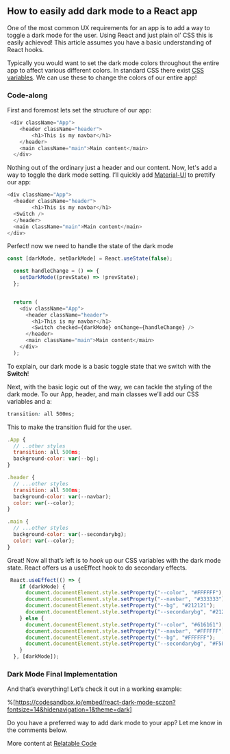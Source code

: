 ## How to easily add dark mode to a React app

One of the most common UX requirements for an app is to add a way to toggle a dark mode for the user. Using React and just plain ol’ CSS this is easily achieved! This article assumes you have a basic understanding of React hooks.

Typically you would want to set the dark mode colors throughout the entire app to affect various different colors. In standard CSS there exist [CSS variables](https://developer.mozilla.org/en-US/docs/Web/CSS/Using_CSS_custom_properties). We can use these to change the colors of our entire app!

### Code-along

First and foremost lets set the structure of our app:

```js
 <div className="App">
    <header className="header">
        <h1>This is my navbar</h1>
    </header>
    <main className="main">Main content</main>
  </div>
```

Nothing out of the ordinary just a header and our content. Now, let's add a way to toggle the dark mode setting. I’ll quickly add [Material-UI](https://material-ui.com/) to prettify our app:

```js
<div className="App">
  <header className="header">
        <h1>This is my navbar</h1>
  <Switch />
  </header>
  <main className="main">Main content</main>
</div>
```

Perfect! now we need to handle the state of the dark mode

```js
const [darkMode, setDarkMode] = React.useState(false);

  const handleChange = () => {
    setDarkMode((prevState) => !prevState);
  };


  return (
    <div className="App">
      <header className="header">
        <h1>This is my navbar</h1>
        <Switch checked={darkMode} onChange={handleChange} />
      </header>
      <main className="main">Main content</main>
    </div>
  );
```

To explain, our dark mode is a basic toggle state that we switch with the  **Switch**!

Next, with the basic logic out of the way, we can tackle the styling of the dark mode. To our App, header, and main classes we’ll add our CSS variables and a:

```css
transition: all 500ms;
```

This to make the transition fluid for the user.

```js
.App {
  // ..other styles
  transition: all 500ms;
  background-color: var(--bg);
}

.header {
  // ...other styles
  transition: all 500ms;
  background-color: var(--navbar);
  color: var(--color);
}

.main {
  // ...other styles
  background-color: var(--secondarybg);
  color: var(--color);
}
```

Great! Now all that’s left is to _hook_ up our CSS variables with the dark mode state. React offers us a useEffect hook to do secondary effects.

```js
 React.useEffect(() => {
    if (darkMode) {
      document.documentElement.style.setProperty("--color", "#FFFFFF");
      document.documentElement.style.setProperty("--navbar", "#333333");
      document.documentElement.style.setProperty("--bg", "#212121");
      document.documentElement.style.setProperty("--secondarybg", "#212121");
    } else {
      document.documentElement.style.setProperty("--color", "#616161");
      document.documentElement.style.setProperty("--navbar", "#FFFFFF");
      document.documentElement.style.setProperty("--bg", "#FFFFFF");
      document.documentElement.style.setProperty("--secondarybg", "#F5F5F5");
    }
  }, [darkMode]);
```

### Dark Mode Final Implementation

And that’s everything! Let’s check it out in a working example:

%[https://codesandbox.io/embed/react-dark-mode-sczpn?fontsize=14&hidenavigation=1&theme=dark]

Do you have a preferred way to add dark mode to your app? Let me know in the comments below.

More content at [Relatable Code](https://relatablecode.com)